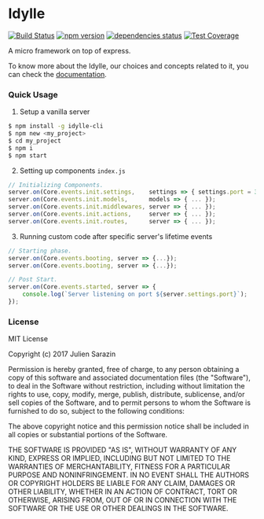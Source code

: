 # Idylle
[![Build Status](https://travis-ci.org/julien-sarazin/Idylle.svg?branch=master)](https://travis-ci.org/julien-sarazin/Idylle.svg?branch=master)
[![npm version](https://badge.fury.io/js/idylle.svg)](https://badge.fury.io/js/idylle)
[![dependencies status](https://david-dm.org/julien-sarazin/Idylle.svg)](https://david-dm.org/julien-sarazin/Idylle.svg)
[![Test Coverage](https://codeclimate.com/github/julien-sarazin/Idylle/coverage.svg)](https://codeclimate.com/github/julien-sarazin/Idylle/coverage)

A micro framework on top of express.

To know more about the Idylle, our choices and concepts related to it, you can check the [documentation](https://julien-sarazin.github.io/Idylle/).


### Quick Usage
1. Setup a vanilla server

```bash
$ npm install -g idylle-cli
$ npm new <my_project>
$ cd my_project
$ npm i
$ npm start
```

2. Setting up components `index.js`


```javascript
// Initializing Components.
server.on(Core.events.init.settings,    settings => { settings.port = 3000; });
server.on(Core.events.init.models,      models => { ... });
server.on(Core.events.init.middlewares, server => { ... });
server.on(Core.events.init.actions,     server => { ... });
server.on(Core.events.init.routes,      server => { ... });
```


3. Running custom code after specific server's lifetime events

```javascript
// Starting phase.
server.on(Core.events.booting, server => {...});
server.on(Core.events.booting, server => {...});          

// Post Start.
server.on(Core.events.started, server => {
    console.log(`Server listening on port ${server.settings.port}`);
});
```

### License
MIT License

Copyright (c) 2017 Julien Sarazin

Permission is hereby granted, free of charge, to any person obtaining a copy
of this software and associated documentation files (the "Software"), to deal
in the Software without restriction, including without limitation the rights
to use, copy, modify, merge, publish, distribute, sublicense, and/or sell
copies of the Software, and to permit persons to whom the Software is
furnished to do so, subject to the following conditions:

The above copyright notice and this permission notice shall be included in all
copies or substantial portions of the Software.

THE SOFTWARE IS PROVIDED "AS IS", WITHOUT WARRANTY OF ANY KIND, EXPRESS OR
IMPLIED, INCLUDING BUT NOT LIMITED TO THE WARRANTIES OF MERCHANTABILITY,
FITNESS FOR A PARTICULAR PURPOSE AND NONINFRINGEMENT. IN NO EVENT SHALL THE
AUTHORS OR COPYRIGHT HOLDERS BE LIABLE FOR ANY CLAIM, DAMAGES OR OTHER
LIABILITY, WHETHER IN AN ACTION OF CONTRACT, TORT OR OTHERWISE, ARISING FROM,
OUT OF OR IN CONNECTION WITH THE SOFTWARE OR THE USE OR OTHER DEALINGS IN THE
SOFTWARE.






